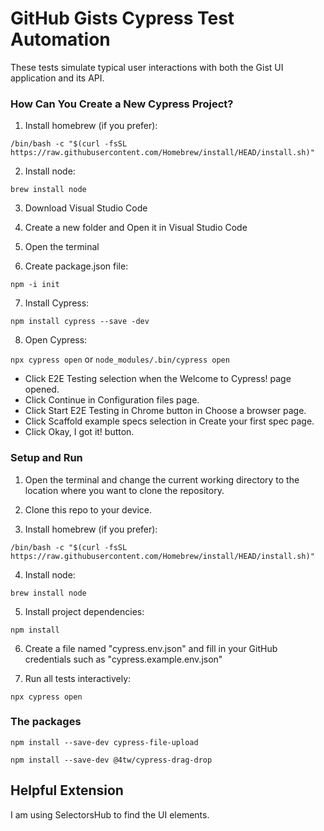 # GitHub Gists Cypress Test Automation
These tests simulate typical user interactions with both the Gist UI application and its API.

### How Can You Create a New Cypress Project?

1. Install homebrew (if you prefer):

` /bin/bash -c "$(curl -fsSL https://raw.githubusercontent.com/Homebrew/install/HEAD/install.sh)" `

2. Install node:

` brew install node `

3. Download Visual Studio Code

4. Create a new folder and Open it in Visual Studio Code

5. Open the terminal

6. Create package.json file:

`npm -i init`

7. Install Cypress:

`npm install cypress --save -dev`

8. Open Cypress:

`npx cypress open` or `node_modules/.bin/cypress open`

- Click E2E Testing selection when the Welcome to Cypress! page opened. 
- Click Continue in Configuration files page.
- Click Start E2E Testing in Chrome button in Choose a browser page.
- Click Scaffold example specs selection in Create your first spec page.
- Click Okay, I got it! button.






### Setup and Run

1. Open the terminal and change the current working directory to the location where you want to clone the repository.

2. Clone this repo to your device.

3. Install homebrew (if you prefer):

` /bin/bash -c "$(curl -fsSL https://raw.githubusercontent.com/Homebrew/install/HEAD/install.sh)" `

4. Install node:

` brew install node `

5. Install project dependencies:

`npm install`

6. Create a file named "cypress.env.json" and fill in your GitHub credentials such as "cypress.example.env.json"

7. Run all tests interactively:

`npx cypress open`


### The packages
`npm install --save-dev cypress-file-upload`

`npm install --save-dev @4tw/cypress-drag-drop`


## Helpful Extension
I am using SelectorsHub to find the UI elements.
